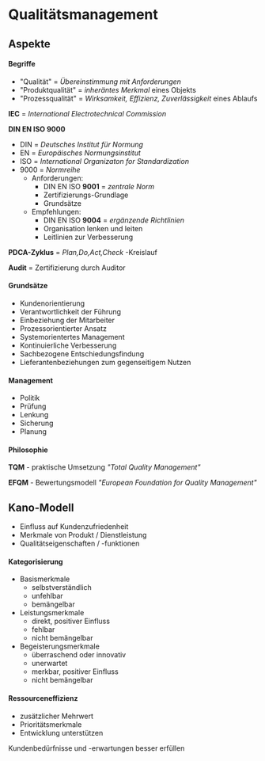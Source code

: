 # Qualitätsmanagement

## Aspekte

#### Begriffe
- "Qualität" = *Übereinstimmung mit Anforderungen*
- "Produktqualität" = *inheräntes Merkmal* eines Objekts
- "Prozessqualität" = *Wirksamkeit, Effizienz, Zuverlässigkeit* eines Ablaufs

**IEC** = *International Electrotechnical Commission*

**DIN EN ISO 9000**

- DIN = *Deutsches Institut für Normung*
- EN = *Europäisches Normungsinstitut*
- ISO = *International Organizaton for Standardization*
- 9000 = *Normreihe*
    - Anforderungen:
        - DIN EN ISO **9001** = *zentrale Norm*
        - Zertifizierungs-Grundlage
        - Grundsätze
    - Empfehlungen:
        - DIN EN ISO **9004** = *ergänzende Richtlinien*
        - Organisation lenken und leiten
        - Leitlinien zur Verbesserung

**PDCA-Zyklus** = *Plan,Do,Act,Check* -Kreislauf

**Audit** = Zertifizierung durch Auditor

#### Grundsätze
- Kundenorientierung
- Verantwortlichkeit der Führung
- Einbeziehung der Mitarbeiter
- Prozessorientierter Ansatz
- Systemorientertes Management
- Kontinuierliche Verbesserung
- Sachbezogene Entschiedungsfindung
- Lieferantenbeziehungen zum gegenseitigem Nutzen

#### Management
- Politik
- Prüfung
- Lenkung
- Sicherung
- Planung

#### Philosophie

**TQM** - praktische Umsetzung
*"Total Quality Management"*

**EFQM** - Bewertungsmodell
*"European Foundation for Quality Management"*

## Kano-Modell
- Einfluss auf Kundenzufriedenheit
- Merkmale von Produkt / Dienstleistung
- Qualitätseigenschaften / -funktionen

#### Kategorisierung
- Basismerkmale
    - selbstverständlich
    - unfehlbar
    - bemängelbar
- Leistungsmerkmale
    - direkt, positiver Einfluss
    - fehlbar
    - nicht bemängelbar
- Begeisterungsmerkmale
    - überraschend oder innovativ
    - unerwartet
    - merkbar, positiver Einfluss
    - nicht bemängelbar

#### Ressourceneffizienz
- zusätzlicher Mehrwert
- Prioritätsmerkmale
- Entwicklung unterstützen

Kundenbedürfnisse und -erwartungen besser erfüllen

##
